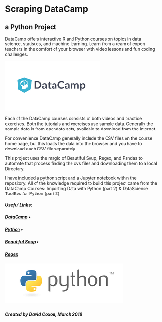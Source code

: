 # Scraping DataCamp

## a Python Project

DataCamp offers interactive R and Python courses on topics in data science, statistics, and machine learning. Learn from a team of expert teachers in the comfort of your browser with video lessons and fun coding challenges.

![DataCamp](../Images/datacamp.png?raw=true)

Each of the DataCamp courses consists of both videos and practice exercises. Both the tutorials and exercises use sample data. Generally the sample data is from opendata sets, available to download from the internet. 

For convenience DataCamp generally include the CSV files on the course home page, but this loads the data into the browser and you have to download each CSV file separately. 

This project uses the magic of Beautiful Soup, Regex, and Pandas to automate that process finding the cvs files and downloading them to a local Directory.
 
I have included a python script and a Jupyter notebook within the repository. All of the knowledge required to build this project came from the DataCamp Courses: Importing Data with Python (part 2) & DataScience ToolBox for Python (part 2) 

##### Useful Links:
##### 
##### [DataCamp](https://Datacamp.com) • 
##### [Python](https://docs.python.org/3/) • 
##### [Beautiful Soup](https://www.crummy.com/software/BeautifulSoup/) • 
##### [Regex](https://docs.python.org/3/howto/regex.html)
##### 
##### ![Python](../Images/python.png?raw=true)
##### 
##### Created by David Coxon, March 2018